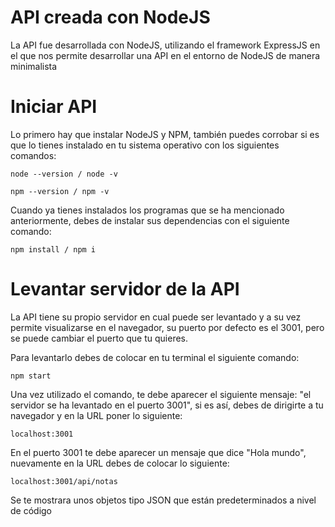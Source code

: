 # API creada con NodeJS

La API fue desarrollada con NodeJS, utilizando el framework ExpressJS en el que nos permite desarrollar una API en el entorno de NodeJS de manera minimalista

# Iniciar API

Lo primero hay que instalar NodeJS y NPM, también puedes corrobar si es que lo tienes instalado en tu sistema operativo con los siguientes comandos:

```
node --version / node -v

npm --version / npm -v
```

Cuando ya tienes instalados los programas que se ha mencionado anteriormente, debes de instalar sus dependencias con el siguiente comando:

```
npm install / npm i
```

# Levantar servidor de la API

La API tiene su propio servidor en cual puede ser levantado y a su vez permite visualizarse en el navegador, su puerto por defecto es el 3001, pero se puede cambiar el puerto que tu quieres.

Para levantarlo debes de colocar en tu terminal el siguiente comando:

```
npm start
```

Una vez utilizado el comando, te debe aparecer el siguiente mensaje: "el servidor se ha levantado en el puerto 3001", si es así, debes de dirigirte a tu navegador y en la URL poner lo siguiente:

```
localhost:3001
```
En el puerto 3001 te debe aparecer un mensaje que dice "Hola mundo", nuevamente en la URL debes de colocar lo siguiente:

```
localhost:3001/api/notas
```
Se te mostrara unos objetos tipo JSON que están predeterminados a nivel de código
